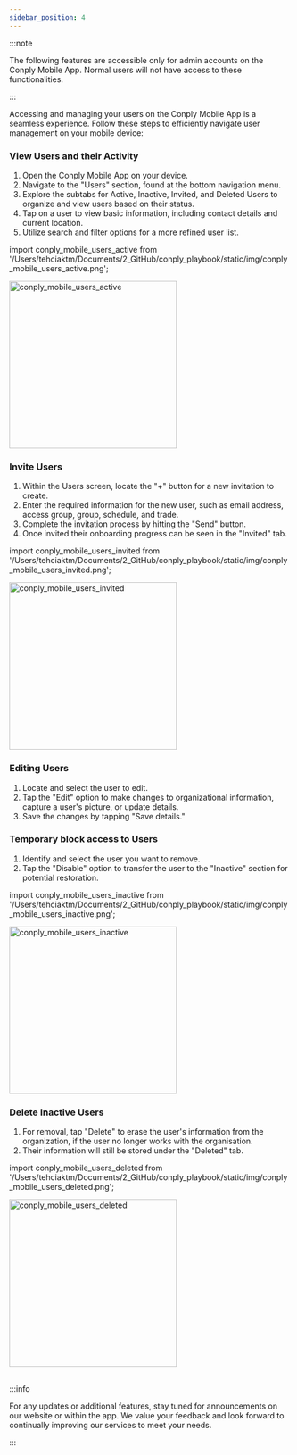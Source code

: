 ```yaml
---
sidebar_position: 4
---
```




:::note

The following features are accessible only for admin accounts on the Conply Mobile App. Normal users will not have access to these functionalities.

:::

<p>Accessing and managing your users on the Conply Mobile App is a seamless experience. Follow these steps to efficiently navigate user management on your mobile device:</p>

<h3>View Users and their Activity</h3>

1. Open the Conply Mobile App on your device.
2. Navigate to the "Users" section, found at the bottom navigation menu.
3. Explore the subtabs for Active, Inactive, Invited, and Deleted Users to organize and view users based on their status.
4. Tap on a user to view basic information, including contact details and current location.
5. Utilize search and filter options for a more refined user list.

import conply_mobile_users_active from '/Users/tehciaktm/Documents/2_GitHub/conply_playbook/static/img/conply_mobile_users_active.png';

<img center="center" src={conply_mobile_users_active} alt="conply_mobile_users_active" width="300" />

<h3>Invite Users</h3>

1. Within the Users screen, locate the "+" button for a new invitation to create.
2. Enter the required information for the new user, such as email address, access group, group, schedule, and trade.
3. Complete the invitation process by hitting the "Send" button.
4. Once invited their onboarding progress can be seen in the "Invited" tab.

import conply_mobile_users_invited from '/Users/tehciaktm/Documents/2_GitHub/conply_playbook/static/img/conply_mobile_users_invited.png';

<img center="center" src={conply_mobile_users_invited} alt="conply_mobile_users_invited" width="300" />

<h3>Editing Users</h3>

1. Locate and select the user to edit.
2. Tap the "Edit" option to make changes to organizational information, capture a user's picture, or update details.
3. Save the changes by tapping "Save details."

<h3>Temporary block access to Users</h3>

1. Identify and select the user you want to remove.
2. Tap the "Disable" option to transfer the user to the "Inactive" section for potential restoration.

import conply_mobile_users_inactive from '/Users/tehciaktm/Documents/2_GitHub/conply_playbook/static/img/conply_mobile_users_inactive.png';

<img center="center" src={conply_mobile_users_inactive} alt="conply_mobile_users_inactive" width="300" />

<h3>Delete Inactive Users</h3>

1. For removal, tap "Delete" to erase the user's information from the organization, if the user no longer works with the organisation.
2. Their information will still be stored under the "Deleted" tab.

import conply_mobile_users_deleted from '/Users/tehciaktm/Documents/2_GitHub/conply_playbook/static/img/conply_mobile_users_deleted.png';

<img center="center" src={conply_mobile_users_deleted} alt="conply_mobile_users_deleted" width="300" />

<br/>
<br/>

:::info

For any updates or additional features, stay tuned for announcements on our website or within the app. We value your feedback and look forward to continually improving our services to meet your needs.

:::
